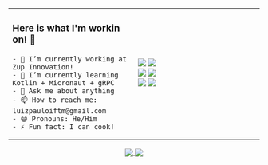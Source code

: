 <table width="100%">
  <tr>
  <td width="50%">
    <h3> Here is what I'm workin on! 👋 </h3>

    - 🔭 I’m currently working at Zup Innovation!
    - 🌱 I’m currently learning Kotlin + Micronaut + gRPC
    - 💬 Ask me about anything
    - 📫 How to reach me: luizpauloiftm@gmail.com
    - 😄 Pronouns: He/Him
    - ⚡ Fun fact: I can cook!
  </td>
  <td width="50%">
    <img src="https://img.shields.io/badge/Code-Java-informational?style=flat-square&logo=Java&logoColor=white&color=2bbc8a" />
    <img src="https://img.shields.io/badge/Code-Spring-informational?style=flat-square&logo=Spring&logoColor=white&color=2bbc8a" /> </br>
    <img src="https://img.shields.io/badge/Code-Kotlin-informational?style=flat-square&logo=Kotlin&logoColor=white&color=2bbc8a" />
    <img src="https://img.shields.io/badge/Code-Micronaut-informational?style=flat-square&logo=Kotlin&logoColor=white&color=2bbc8a" /> </br>
    <img src="https://img.shields.io/badge/Code-gRPC-informational?style=flat-square&logo=Google&logoColor=white&color=2bbc8a" />
    <img src="https://img.shields.io/badge/Code-IntelliJ-IDEA-informational?style=flat-square&logo=intellij-idea&logoColor=white&color=2bbc8a" />
  </td>
  </tr>
</table>

<div align="center">
  <a href="https://github.com/luizpcarvalho/github-readme-stats">
    <img align="center" src="https://github-readme-stats.vercel.app/api/top-langs/?username=luizpcarvalho&layout=compact&theme=tokyonight" />
  </a>
  <a href="https://github.com/luizpcarvalho/github-readme-stats">
    <img align="center" src="https://github-readme-stats.vercel.app/api?username=luizpcarvalho&show_icons=true&theme=tokyonight" />
  </a>
</div>
